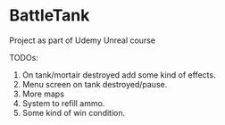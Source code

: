 # BattleTank
Project as part of Udemy Unreal course

TODOs:
1. On tank/mortair destroyed add some kind of effects.
2. Menu screen on tank destroyed/pause.
3. More maps
4. System to refill ammo.
5. Some kind of win condition.
